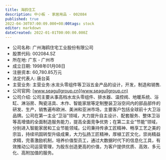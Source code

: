 ```yaml
---
title: 海鸥住工
description: 中小板 - 家居用品 - 002084
published: true
2022-04-30T07:00:09.000+08:00tags: stock
editor: markdown
dateCreated: 2022-01-01T00:00:00.000Z
---
```


- 公司名称: 广州海鸥住宅工业股份有限公司
- 股票代码: 002084.SZ
- 所在地: 广东 - 广州市
- 成立日期: 1998年01月08日
- 注册资本: 60,780.85万元
- 法定代表人: 唐台英
- 主营业务: 主营业务:水龙头零组件等卫浴五金产品的设计，开发，制造和销售.
- 公司官网: [www.seagullgroup.cn](www.seagullgroup.cn)
- 公司介绍: 公司主要从事高档水龙头零组件、排水器、温控阀、地暖系统、浴缸、淋浴房、陶瓷洁具、木作、智能家居等定制整装卫浴空间内的部品部件的研发、生产，销售遍布欧洲、美洲和亚洲市场，主要客户包括全球前十大卫浴品牌。公司在第一主业“卫浴”领域，大力提升自主设计、配套服务、整体卫浴等高增值的全面制造服务能力，提高全面竞争优势；在第二主业“节能”领域，分别进入智能家居和工业节能领域。公司秉持传承工匠精神、畅享工艺之美的宗旨，持续巩固转型升级成果，大力弘扬工匠精神，厚植工匠文化，崇尚精益求精，完善激励机制，培养价值型员工，通过大数据时代下的信息化工具，有效推动公司运营管理，为股东创造更高的价值，为客户提供优质、高效、多元化、高附加值的服务。


